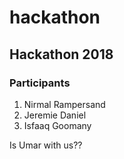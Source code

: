 # hackathon
## Hackathon 2018

### Participants

1. Nirmal Rampersand
2. Jeremie Daniel
3. Isfaaq Goomany

Is Umar with us??
